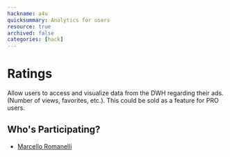 ```yaml
---
hackname: a4u
quicksummary: Analytics for users
resource: true
archived: false
categories: [hack]
---
```


# Ratings

Allow users to access and visualize data from the DWH regarding their ads. (Number of views, favorites, etc.). This could be sold as a feature for PRO users.

## Who's Participating?

- [Marcello Romanelli](/hackdays/whoami/marcello)

